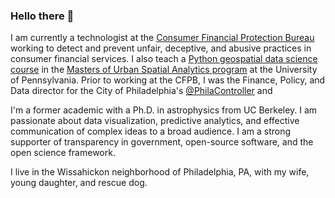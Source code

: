 ### Hello there 👋

I am currently a technologist at the [Consumer Financial Protection Bureau](https://github.com/CFPB) working to detect and prevent unfair, deceptive, and abusive practices in consumer financial services. I also teach a [Python geospatial data science course](https://musa-550-fall-2023.github.io) in the [Masters of Urban Spatial Analytics program](https://www.design.upenn.edu/musa/about) at the University of Pennsylvania. Prior to working at the CFPB, I was the Finance, Policy, and Data director for the City of Philadelphia's [@PhilaController](https://github.com/PhilaController) and 

I'm a former academic with a Ph.D. in astrophysics from UC Berkeley. I am passionate about data visualization, predictive analytics, and effective communication of complex ideas to a broad audience. I am a strong supporter of transparency in government, open-source software, and the open science framework.

I live in the Wissahickon neighborhood of Philadelphia, PA, with my wife, young daughter, and rescue dog.
